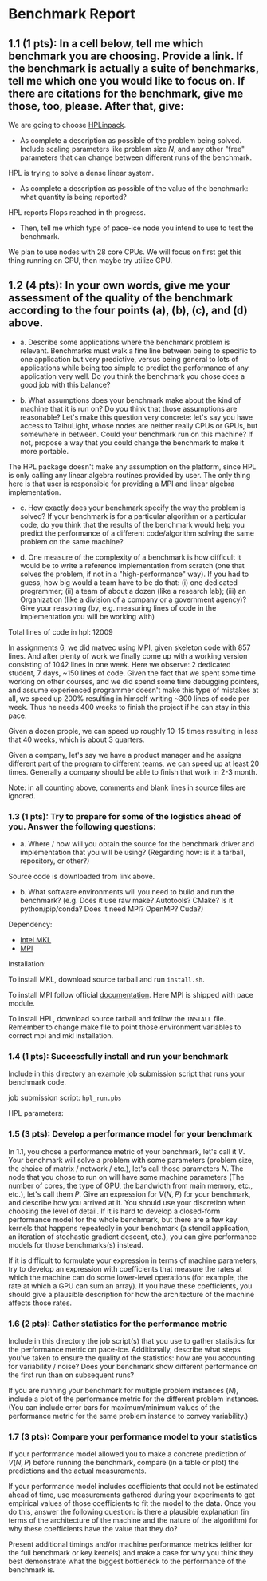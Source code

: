 # Benchmark Report

## 1.1 (1 pts): In a cell below, tell me which benchmark you are choosing. Provide a link. If the benchmark is actually a suite of benchmarks, tell me which one you would like to focus on. If there are citations for the benchmark, give me those, too, please. After that, give:

We are going to choose [HPLinpack](http://www.netlib.org/benchmark/hpl/).

- As complete a description as possible of the problem being solved. Include scaling parameters like problem size $N$, and any other "free" parameters that can change between different runs of the benchmark.

HPL is trying to solve a dense linear system.

- As complete a description as possible of the value of the benchmark: what quantity is being reported?

HPL reports Flops reached in th progress.

- Then, tell me which type of pace-ice node you intend to use to test the benchmark.

We plan to use nodes with 28 core CPUs.
We will focus on first get this thing running on CPU, then maybe try utilize GPU.

## 1.2 (4 pts): In your own words, give me your assessment of the quality of the benchmark according to the four points (a), (b), (c), and (d) above.

- a. Describe some applications where the benchmark problem is relevant. Benchmarks must walk a fine line between being to specific to one application but very predictive, versus being general to lots of applications while being too simple to predict the performance of any application very well. Do you think the benchmark you chose does a good job with this balance?

- b. What assumptions does your benchmark make about the kind of machine that it is run on? Do you think that those assumptions are reasonable? Let's make this question very concrete: let's say you have access to TaihuLight, whose nodes are neither really CPUs or GPUs, but somewhere in between. Could your benchmark run on this machine? If not, propose a way that you could change the benchmark to make it more portable.

The HPL package doesn't make any assumption on the platform, since HPL is only calling any linear algebra routines provided by user. The only thing here is that user is responsible for providing a MPI and linear algebra implementation.

- c. How exactly does your benchmark specify the way the problem is solved? If your benchmark is for a particular algorithm or a particular code, do you think that the results of the benchmark would help you predict the performance of a different code/algorithm solving the same problem on the same machine?

- d. One measure of the complexity of a benchmark is how difficult it would be to write a reference implementation from scratch (one that solves the problem, if not in a "high-performance" way). If you had to guess, how big would a team have to be do that: (i) one dedicated programmer; (ii) a team of about a dozen (like a research lab); (iii) an Organization (like a division of a company or a government agency)? Give your reasoning (by, e.g. measuring lines of code in the implementation you will be working with)

Total lines of code in hpl: 12009

In assignments 6, we did matvec using MPI, given skeleton code with 857 lines. And after plenty of work we finally come up with a working version consisting of 1042 lines in one week. Here we observe: 2 dedicated student, 7 days, ~150 lines of code. Given the fact that we spent some time working on other courses, and we did spend some time debugging pointers, and assume experienced programmer doesn't make this type of mistakes at all, we speed up 200% resulting in himself writing ~300 lines of code per week. Thus he needs 400 weeks to finish the project if he can stay in this pace.

Given a dozen prople, we can speed up roughly 10-15 times resulting in less that 40 weeks, which is about 3 quarters.

Given a company, let's say we have a product manager and he assigns different part of the program to different teams, we can speed up at least 20 times. Generally a company should be able to finish that work in 2-3 month.

Note: in all counting above, comments and blank lines in source files are ignored.

### 1.3 (1 pts): Try to prepare for some of the logistics ahead of you. Answer the following questions:

- a. Where / how will you obtain the source for the benchmark driver and implementation that you will be using? (Regarding how: is it a tarball, repository, or other?)

Source code is downloaded from link above.

- b. What software environments will you need to build and run the benchmark? (e.g. Does it use raw make? Autotools? CMake? Is it python/pip/conda? Does it need MPI? OpenMP? Cuda?)

Dependency:

- [Intel MKL](https://software.intel.com/en-us/mkl)
- [MPI](https://www.open-mpi.org/)

Installation:

To install MKL, download source tarball and run `install.sh`.

To install MPI follow official [documentation](https://www.open-mpi.org/faq/?category=building). Here MPI is shipped with pace module.

To install HPL, download source tarball and follow the `INSTALL` file. Remember to change make file to point those environment variables to correct mpi and mkl installation.

### 1.4 (1 pts): Successfully install and run your benchmark

Include in this directory an example job submission script that runs your benchmark code.

job submission script: `hpl_run.pbs`

HPL parameters:

### 1.5 (3 pts): Develop a performance model for your benchmark

In 1.1, you chose a performance metric of your benchmark, let's call it $V$. Your benchmark will solve a problem with some parameters (problem size, the choice of matrix / network / etc.), let's call those parameters $N$. The node that you chose to run on will have some machine parameters (The number of cores, the type of GPU, the bandwidth from main memory, etc., etc.), let's call them $P$. Give an expression for $V(N,P)$ for your benchmark, and describe how you arrived at it. You should use your discretion when choosing the level of detail. If it is hard to develop a closed-form performance model for the whole benchmark, but there are a few key kernels that happens repeatedly in your benchmark (a stencil application, an iteration of stochastic gradient descent, etc.), you can give performance models for those benchmarks(s) instead.

If it is difficult to formulate your expression in terms of machine parameters, try to develop an expression with coefficients that measure the rates at which the machine can do some lower-level operations (for example, the rate at which a GPU can sum an array). If you have these coefficients, you should give a plausible description for how the architecture of the machine affects those rates.

### 1.6 (2 pts): Gather statistics for the performance metric

Include in this directory the job script(s) that you use to gather statistics for the performance metric on pace-ice. Additionally, describe what steps you've taken to ensure the quality of the statistics: how are you accounting for variability / noise? Does your benchmark show different performance on the first run than on subsequent runs?

If you are running your benchmark for multiple problem instances ($N$), include a plot of the performance metric for the different problem instances. (You can include error bars for maximum/minimum values of the performance metric for the same problem instance to convey variability.)

### 1.7 (3 pts): Compare your performance model to your statistics

If your performance model allowed you to make a concrete prediction of $V(N,P)$ before running the benchmark, compare (in a table or plot) the predictions and the actual measurements.

If your performance model includes coefficients that could not be estimated ahead of time, use measurements gathered during your experiments to get empirical values of those coefficients to fit the model to the data. Once you do this, answer the following question: is there a plausible explanation (in terms of the architecture of the machine and the nature of the algorithm) for why these coefficients have the value that they do?

Present additional timings and/or machine performance metrics (either for the full benchmark or key kernels) and make a case for why you think they best demonstrate what the biggest bottleneck to the performance of the benchmark is.
